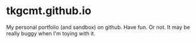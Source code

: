 # tkgcmt.github.io
My personal portfolio (and sandbox) on github. Have fun. Or not. It may be really buggy when I'm toying with it.
